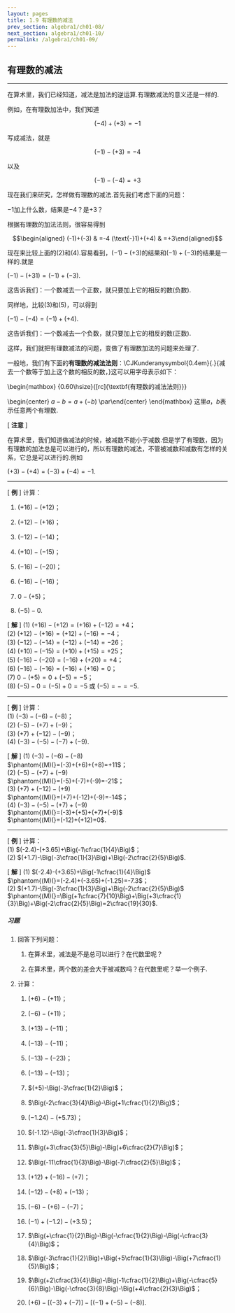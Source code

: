 ```yaml
---
layout: pages
title: 1.9 有理数的减法
prev_section: algebra1/ch01-08/
next_section: algebra1/ch01-10/
permalink: /algebra1/ch01-09/
---
```


有理数的减法
------------

----

在算术里，我们已经知道，减法是加法的逆运算.有理数减法的意义还是一样的.

例如，在有理数加法中，我们知道


$$(-4)+(+3)=-1$$


写成减法，就是


$$(-1)-(+3)=-4$$


以及

$$(-1)-(-4)=+3$$


现在我们来研究，怎祥做有理数的减法.首先我们考虑下面的问题：

$-1$加上什么数，结果是$-4$？是$+3$？

根据有理数的加法法则，很容易得到


$$\begin{aligned}
(-1)+(-3) & =-4  
(\text{-}1)+(+4) & =+3\end{aligned}$$


现在来比较上面的(2)和(4).容易看到，$(-1)-(+3)$的结果和$(-1)+(-3)$的结果是一样的.就是

$(-1)-(+31)=(-1)+(-3)$.

这告诉我们：一个数减去一个正数，就只要加上它的相反的数(负数).

同样地，比较(3)和(5)，可以得到

$(-1)-(-4)=(-1)+(+4)$.

这告诉我们：一个数减去一个负数，就只要加上它的相反的数(正数).

这样，我们就把有理数减法的问题，变做了有理数加法的问题来处理了.

一般地，我们有下面的**有理数的减法法则**：<span>\CJKunderanysymbol{0.4em}{.}{减去一个数等于加上这个数的相反的数，}</span>这可以用字母表示如下：

\begin{mathbox}
{0.60\hsize}{[rc]{\textbf{有理数的减法法则}}}

\begin{center}
$a-b=a+(-b)$
\par\end{center}
\end{mathbox}
这里$a$，$b$表示任意两个有理数.

[ **注意** ]

在算术里，我们知道做减法的时候，被减数不能小于减数.但是学了有理数，因为有理数的加法总是可以进行的，所以有理数的减法，不管被减数和减数有怎样的关系，它总是可以进行的.例如


$(+3)-(+4)=(-3)+(-4)=-1$.


----

[ **例** ] 计算：

1.  $(+16)-(+12)$；

2.  $(+12)-(+16)$；

3.  $(-12)-(-14)$；

4.  $(+10)-(-15)$；

5.  $(-16)-(-20)$；

6.  $(-16)-(-16)$；

7.  $0-(+5)$；

8.  $(-5)-0$.

[ **解** ] (1) $(+16)-(+12)=(+16)+(-12)=+4$；  
(2) $(+12)-(+16)=(+12)+(-16)=-4$；  
(3) $(-12)-(-14)=(-12)+(-14)=-26$；  
(4) $(+10)-(-15)=(+10)+(+15)=+25$；  
(5) $(-16)-(-20)=(-16)+(+20)=+4$；  
(6) $(-16)-(-16)=(-16)+(+16)=0$；  
(7) $0-(+5)=0+(-5)=-5$；  
(8) $(-5)-0=(-5)+0=-5$ 或 $(-5)=-=-5$.


----

[ **例** ] 计算：  
(1) $(-3)-(-6)-(-8)$；  
(2) $(-5)-(+7)+(-9)$；  
(3) $(+7)+(-12)-(-9)$；  
(4) $(-3)-(-5)-(-7)+(-9)$.

[ **解** ] (1) $(-3)-(-6)-(-8)$  
$\phantom{(M)(}=(-3)+(+6)+(+8)=+11$；  
(2) $(-5)-(+7)+(-9)$  
$\phantom{(M)(}=(-5)+(-7)+(-9)=-21$；  
(3) $(+7)+(-12)-(+9)$  
$\phantom{(M)(}=(+7)+(-12)+(-9)=-14$；  
(4) $(-3)-(-5)-(+7)+(-9)$  
$\phantom{(M)(}=(-3)+(+5)+(+7)+(-9)$  
$\phantom{(M)(}=(-12)+(+12)=0$.


----

[ **例** ] 计算：  
(1) $(-2.4)-(+3.65)+\Big(-1\cfrac{1}{4}\Big)$；  
(2) $(+1.7)-\Big(-3\cfrac{1}{3}\Big)+\Big(-2\cfrac{2}{5}\Big)$.

[ **解** ] (1) $(-2.4)-(+3.65)+\Big(-1\cfrac{1}{4}\Big)$  
$\phantom{(M)(}=(-2.4)+(-3.65)+(-1.25)=-7.3$；  
(2) $(+1.7)-\Big(-3\cfrac{1}{3}\Big)+\Big(-2\cfrac{2}{5}\Big)$  
$\phantom{(M)(}=\Big(+1\cfrac{7}{10}\Big)+\Big(+3\cfrac{1}{3}\Big)+\Big(-2\cfrac{2}{5}\Big)=2\cfrac{19}{30}$.




<div class="note">
<h5>习题</h5>
</div>

1.  回答下列问题：

    1.  在算术里，减法是不是总可以进行？在代数里呢？

    2.  在算术里，两个数的差会大于被减数吗？在代数里呢？举一个例子.

2.  计算：

    1.  $(+6)-(+11)$；

    2.  $(-6)-(+11)$；

    3.  $(+13)-(-11)$；

    4.  $(-13)-(-11)$；

    5.  $(-13)-(-23)$；

    6.  $(-13)-(-13)$；

    7.  $(+5)-\Big(-3\cfrac{1}{2}\Big)$；

    8.  $\Big(-2\cfrac{3}{4}\Big)-\Big(+1\cfrac{1}{2}\Big)$；

    9.  $(-1.24)-(+5.73)$；

    10. $(-1.12)-\Big(-3\cfrac{1}{3}\Big)$；

    11. $\Big(+3\cfrac{3}{5}\Big)-\Big(+6\cfrac{2}{7}\Big)$；

    12. $\Big(-11\cfrac{1}{3}\Big)-\Big(-7\cfrac{2}{5}\Big)$；

    13. $(+12)+(-16)-(+7)$；

    14. $(-12)-(+8)+(-13)$；

    15. $(-6)-(+6)-(-7)$；

    16. $(-1)+(-1.2)-(+3.5)$；

    17. $\Big(+\cfrac{1}{2}\Big)-\Big(-\cfrac{1}{2}\Big)-\Big(-\cfrac{3}{4}\Big)$；

    18. $\Big(-3\cfrac{1}{2}\Big)+\Big(+5\cfrac{1}{3}\Big)-\Big(+7\cfrac{1}{5}\Big)$；

    19. $\Big(+2\cfrac{3}{4}\Big)-\Big(-1\cfrac{1}{2}\Big)+\Big(-\cfrac{5}{6}\Big)-\Big(-\cfrac{3}{8}\Big)-\Big(+4\cfrac{2}{3}\Big)$；

    20. $(+6)-[(-3)+(-7)]-[(-1)+(-5)-(-8)]$.



